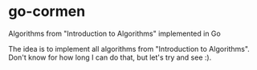 # go-cormen
Algorithms from "Introduction to Algorithms" implemented in Go

The idea is to implement all algorithms from "Introduction to Algorithms".
Don't know for how long I can do that, but let's try and see :).
